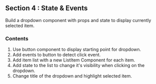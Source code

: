## Section 4 : State & Events

Build a dropdown component with props and state to display currently selected item.

### Contents

1. Use button component to display starting point for dropdown.
2. Add events to button to detect click event.
3. Add item list with a new ListItem Component for each item.
4. Add state to the list to change it's visibility when clicking on the dropdown.
5. Change title of the dropdown and highlight selected item.

